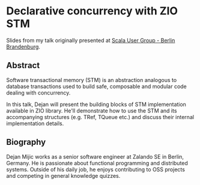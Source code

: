 # Declarative concurrency with ZIO STM

Slides from my talk originally presented at [Scala User Group - Berlin Brandenburg][1].

## Abstract

Software transactional memory (STM) is an abstraction analogous to database
transactions used to build safe, composable and modular code dealing with
concurrency.

In this talk, Dejan will present the building blocks of STM implementation
available in ZIO library. He'll demonstrate how to use the STM and its
accompanying structures (e.g. TRef, TQueue etc.) and discuss their internal
implementation details.

## Biography

Dejan Mijic works as a senior software engineer at Zalando SE in Berlin, Germany.
He is passionate about functional programming and distributed systems. Outside
of his daily job, he enjoys contributing to OSS projects and competing in general
knowledge quizzes.

[1]: https://www.meetup.com/Scala-Berlin-Brandenburg/events/266139187/
